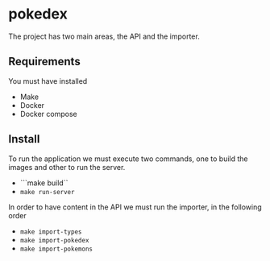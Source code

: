 # pokedex

The project has two main areas, the API and the importer.

## Requirements

You must have installed
- Make
- Docker
- Docker compose

## Install

To run the application we must execute two commands, one to build the images and other to run the server.

- ```make build``
- ```make run-server```


In order to have content in the API we must run the importer, in the following order

- ```make import-types```
- ```make import-pokedex```
- ```make import-pokemons```
